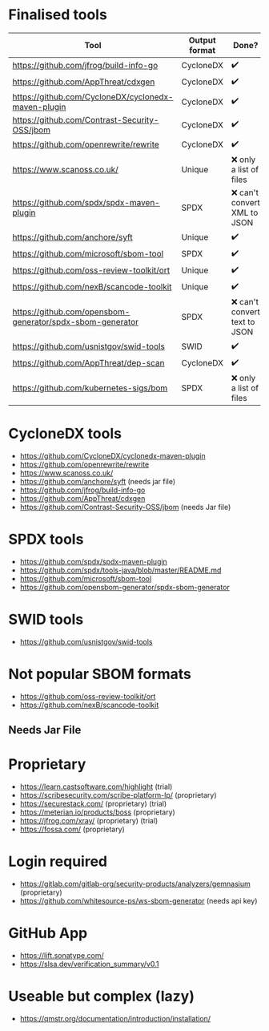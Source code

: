 # Finalised tools
|Tool   |Output format                                      | Done? |
|-------|---------------------------------------------------|----|
|https://github.com/jfrog/build-info-go|CycloneDX                                          | ✔️ |
|https://github.com/AppThreat/cdxgen|CycloneDX                                          | ✔️ |
|https://github.com/CycloneDX/cyclonedx-maven-plugin|CycloneDX                                          | ✔️ |
|https://github.com/Contrast-Security-OSS/jbom|CycloneDX                                          | ✔️ |
|https://github.com/openrewrite/rewrite|CycloneDX                                          | ✔️ |
|https://www.scanoss.co.uk/|Unique                                             | :x: only a list of files |
|https://github.com/spdx/spdx-maven-plugin|SPDX                                   | :x: can't convert XML to JSON           |
|https://github.com/anchore/syft|Unique                                             | ✔️ |
|https://github.com/microsoft/sbom-tool|SPDX                                               | ✔️ |
|https://github.com/oss-review-toolkit/ort|Unique                                             | ✔️ |
|https://github.com/nexB/scancode-toolkit|Unique| ✔️ |
|https://github.com/opensbom-generator/spdx-sbom-generator|SPDX                                               | :x: can't convert text to JSON |
|https://github.com/usnistgov/swid-tools|SWID                                               | ✔️ |
|https://github.com/AppThreat/dep-scan|CycloneDX| ✔️ |
|https://github.com/kubernetes-sigs/bom|SPDX| :x: only a list of files |

# CycloneDX tools
- https://github.com/CycloneDX/cyclonedx-maven-plugin
- https://github.com/openrewrite/rewrite
- https://www.scanoss.co.uk/
- https://github.com/anchore/syft (needs jar file)
- https://github.com/jfrog/build-info-go
- https://github.com/AppThreat/cdxgen
- https://github.com/Contrast-Security-OSS/jbom (needs Jar file)

# SPDX tools

- https://github.com/spdx/spdx-maven-plugin
- https://github.com/spdx/tools-java/blob/master/README.md
- https://github.com/microsoft/sbom-tool
- https://github.com/opensbom-generator/spdx-sbom-generator

# SWID tools

- https://github.com/usnistgov/swid-tools

# Not popular SBOM formats

- https://github.com/oss-review-toolkit/ort
- https://github.com/nexB/scancode-toolkit

## Needs Jar File

# Proprietary
- https://learn.castsoftware.com/highlight (trial)
- https://scribesecurity.com/scribe-platform-lp/ (proprietary)
- https://securestack.com/ (proprietary) (trial)
- https://meterian.io/products/boss (proprietary)
- https://jfrog.com/xray/ (proprietary) (trial)
- https://fossa.com/ (proprietary)


# Login required

- https://gitlab.com/gitlab-org/security-products/analyzers/gemnasium (proprietary)
- https://github.com/whitesource-ps/ws-sbom-generator (needs api key)

# GitHub App

- https://lift.sonatype.com/
- https://slsa.dev/verification_summary/v0.1

# Useable but complex (lazy)

- https://qmstr.org/documentation/introduction/installation/
